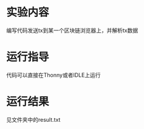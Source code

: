 实验内容
=======
编写代码发送tx到某一个区块链浏览器上，并解析tx数据

运行指导
=====
代码可以直接在Thonny或者IDLE上运行

运行结果
===
见文件夹中的result.txt
